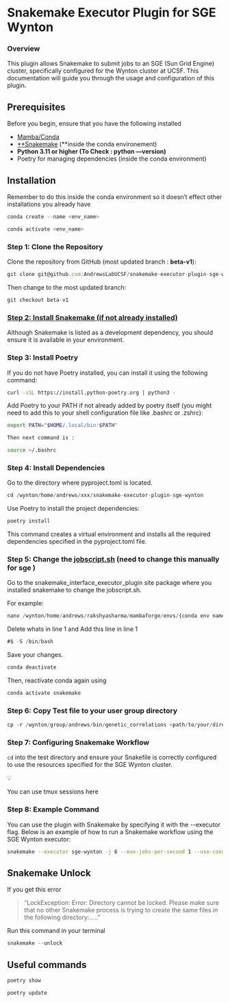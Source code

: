 # **Snakemake Executor Plugin for SGE Wynton**

### Overview

This plugin allows Snakemake to submit jobs to an SGE (Sun Grid Engine) cluster, specifically configured for the Wynton cluster at UCSF. This documentation will guide you through the usage and configuration of this plugin.

## **Prerequisites**

Before you begin, ensure that you have the following installed

- [Mamba/Conda](https://andrewslabucsf.github.io/Lab-Handbook/scripts/compute.html#installing-mamba-and-snakemake-detailed-instructions)
- [**Snakemake](https://andrewslabucsf.github.io/Lab-Handbook/scripts/compute.html#snakemake) (**inside the conda environement)
- **Python 3.11 or higher (**To Check : python —version**)**
- Poetry for managing dependencies (inside the conda environment)

## Installation

<aside>

Remember to do this inside the conda environment so it doesn’t effect other installations you already have

</aside>

```jsx
conda create --name <env_name>

conda activate <env_name>
```

### **Step 1: Clone the Repository**

Clone the repository from GitHub (most updated branch : **beta-v1**):

```jsx
git clone git@github.com:AndrewsLabUCSF/snakemake-executor-plugin-sge-wynton.git
```

Then change to the most updated branch:

```jsx
git checkout beta-v1
```

### [Step 2: Install Snakemake (if not already installed)](https://andrewslabucsf.github.io/Lab-Handbook/scripts/compute.html#snakemake)

Although Snakemake is listed as a development dependency, you should ensure it is available in your environment. 

### Step 3: Install Poetry

If you do not have Poetry installed, you can install it using the following command:

```bash
curl -sSL https://install.python-poetry.org | python3 -

```

Add Poetry to your PATH if not already added by poetry itself (you might need to add this to your shell configuration file like .bashrc or .zshrc):

```bash
export PATH="$HOME/.local/bin:$PATH"

Then next command is :

source ~/.bashrc
```

### Step 4: Install Dependencies

Go to the directory where pyproject.toml is located.

```jsx
cd /wynton/home/andrews/xxx/snakemake-executor-plugin-sge-wynton
```

Use Poetry to install the project dependencies:

```bash
poetry install

```

This command creates a virtual environment and installs all the required dependencies specified in the pyproject.toml file. 

### Step 5: Change the [jobscript.sh](http://jobscript.sh) (need to change this manually for sge )

Go to the snakemake_interface_executor_plugin site package where you installed snakemake to change the jobscript.sh.

For example:

```jsx
nano /wynton/home/andrews/rakshyasharma/mambaforge/envs/{conda env name e.g: smk9}/lib/python3.12/site-packages/snakemake_interface_executor_plugins/executors/jobscript.sh
```

Delete whats in line 1 and Add this line in line 1

```jsx
#$ -S /bin/bash
```

Save your changes.

```jsx
conda deactivate
```

Then, reactivate conda again using 

```jsx
conda activate snakemake
```

### Step 6: Copy Test file to your user group directory

```jsx
cp -r /wynton/group/andrews/bin/genetic_correlations <path/to/your/directory>
```

### Step 7: Configuring Snakemake Workflow

`cd` into the test directory and ensure your Snakefile is correctly configured to use the resources specified for the SGE Wynton cluster.

<aside>
💡

You can use tmux sessions here

</aside>

### Step 8: Example Command

You can use the plugin with Snakemake by specifying it with the --executor flag. Below is an example of how to run a Snakemake workflow using the SGE Wynton executor:

```bash
snakemake --executor sge-wynton -j 6 --max-jobs-per-second 1 --use-conda --use-singularity
```

## Snakemake Unlock

If you get this error

> “LockException:
Error: Directory cannot be locked. Please make sure that no other Snakemake process is trying to create the same files in the following directory:…..”
> 

Run this command in your terminal

```jsx
snakemake --unlock
```

## Useful commands

```bash
poetry show

poetry update

```
